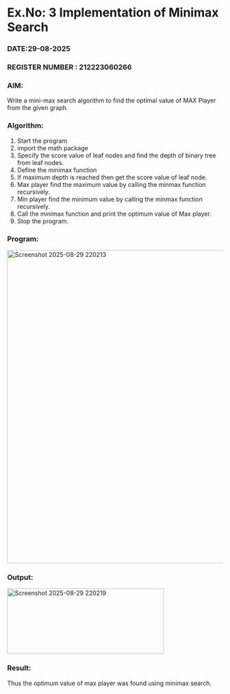# Ex.No: 3  Implementation of Minimax Search
### DATE:29-08-2025                                                                            
### REGISTER NUMBER : 212223060266
### AIM: 
Write a mini-max search algorithm to find the optimal value of MAX Player from the given graph.
### Algorithm:
1. Start the program
2. import the math package
3. Specify the score value of leaf nodes and find the depth of binary tree from leaf nodes.
4. Define the minimax function
5. If maximum depth is reached then get the score value of leaf node.
6. Max player find the maximum value by calling the minmax function recursively.
7. Min player find the minimum value by calling the minmax function recursively.
8. Call the minimax function  and print the optimum value of Max player.
9. Stop the program. 

### Program:
<img width="916" height="729" alt="Screenshot 2025-08-29 220213" src="https://github.com/user-attachments/assets/74382588-09ec-434a-8edb-86d83ece5bf0" />

### Output:
<img width="366" height="152" alt="Screenshot 2025-08-29 220219" src="https://github.com/user-attachments/assets/f32e0fef-dfa3-47e5-b908-7de8477ad06d" />

### Result:
Thus the optimum value of max player was found using minimax search.

